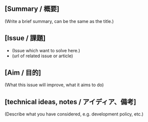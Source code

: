## [Summary / 概要]
(Write a brief summary, can be the same as the title.)

## [Issue / 課題]
- (Issue which want to solve here.)
- (url of related issue or article)

## [Aim / 目的]
(What this issue will improve, what it aims to do)

## [technical ideas, notes / アイディア、備考]
(Describe what you have considered, e.g. development policy, etc.)
